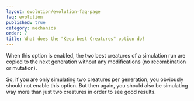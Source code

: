 ```yaml
---
layout: evolution/evolution-faq-page
faq: evolution
published: true
category: mechanics
order: 7
title: What does the "Keep best Creatures" option do?
---
```


When this option is enabled, the two best creatures of a simulation run are copied to the next generation without any modifications (no recombination or mutation).

So, if you are only simulating two creatures per generation, you obviously should not enable this option. But then again, you should also be simulating way more than just two creatures in order to see good results.